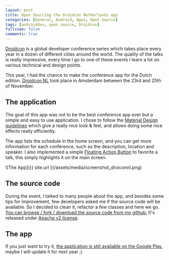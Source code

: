 ```yaml
---
layout: post
title: Open Sourcing the Droidcon Netherlands app
categories: [General, Android, Apps, Open Source]
tags: [androiddev, open source, Droidcon]
fullview: false
comments: true
---
```


[Droidcon](http://droidcon.com/) is a global developer conference series which takes place every year in a dozen of different cities around the world. The quality of the talks is really impressive, every time I go to one of these events I learn a lot on various technical and design points.

This year, I had the chance to make the conference app for the Dutch edition. [Droidcon NL](http://www.droidcon.nl/) took place in Amsterdam between the 23rd and 25th of November.

## The application

The goal of this app was not to be the best conference app ever but a simple and easy to use application. I chose to follow the [Material Design guidelines](http://www.google.com/design/spec/) which give a really nice look & feel, and allows doing some nice effects really efficiently.

The app lists the schedule in the home screen, and you can get more information for each conference, such as the description, location and speaker. I also implemented a simple [Floating Action Button](http://www.google.com/design/spec/components/buttons.html#buttons-floating-action-button) to favorite a talk, this simply highlights it on the main screen.

![The App]({{ site.url }}/assets/media/screenshot_droiconnl.png)

## The source code

During the event, I talked to many people about the app, and besides some tips for improvement, few developers asked me if the source code will be available. So I decided to clean it, refactor a few classes and here we go. [You can browse / fork / download the source code from my github.](https://github.com/lynfogeek/droidconNL-2014) It's released under [Apache v2 license](https://github.com/lynfogeek/droidconNL-2014/blob/master/LICENSE).

## The app

If you just want to try it, [the application is still available on the Google Play](appbox-octopress), maybe I will update it for next year ;)
